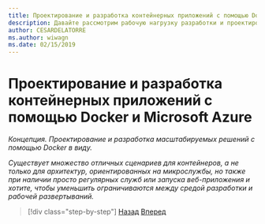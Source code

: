 ```yaml
---
title: Проектирование и разработка контейнерных приложений с помощью Docker и Microsoft Azure
description: Давайте рассмотрим рабочую нагрузку разработки и проектирования в жизненном цикле приложений Docker.
author: CESARDELATORRE
ms.author: wiwagn
ms.date: 02/15/2019
---
```


# <a name="designing-and-developing-containerized-apps-using-docker-and-microsoft-azure"></a>Проектирование и разработка контейнерных приложений с помощью Docker и Microsoft Azure

*Концепция. Проектирование и разработка масштабируемых решений с помощью Docker в виду.*

*Существует множество отличных сценариев для контейнеров, а не только для архитектур, ориентированных на микрослужбы, но также при наличии просто регулярных служб или запуска веб-приложения и хотите, чтобы уменьшить ограничиваются между средой разработки и рабочей развертываний.*

>[!div class="step-by-step"]
>[Назад](../Microsoft-platform-tools-containerized-apps/index.md)
>[Вперед](design-docker-applications.md)